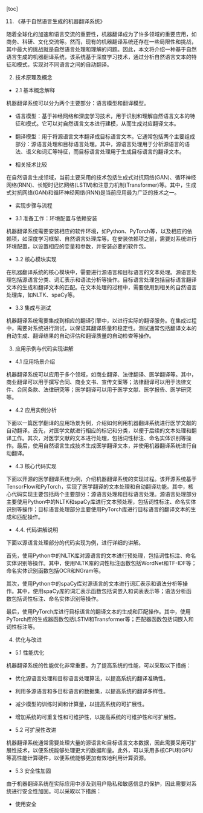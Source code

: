 
[toc]                    
                
                
11. 《基于自然语言生成的机器翻译系统》

随着全球化的加速和语言交流的重要性，机器翻译成为了许多领域的重要应用，如商务、科研、文化交流等。然而，现有的机器翻译系统还存在一些局限性和挑战，其中最大的挑战就是自然语言处理和理解的问题。因此，本文将介绍一种基于自然语言生成的机器翻译系统，该系统基于深度学习技术，通过分析自然语言文本的特征和模式，实现对不同语言之间的自动翻译。

2. 技术原理及概念

- 2.1 基本概念解释

机器翻译系统可以分为两个主要部分：语言模型和翻译模型。

- 语言模型：基于神经网络和深度学习技术，用于识别和理解自然语言文本的特征和模式。它可以对自然语言文本进行建模，从而生成对应翻译文本。
- 翻译模型：用于将源语言文本翻译成目标语言文本。它通常包括两个主要组成部分：源语言处理和目标语言处理。其中，源语言处理用于分析源语言的语法、语义和词汇等特征，而目标语言处理用于生成目标语言的翻译文本。

- 相关技术比较

在自然语言生成领域，当前主要采用的技术包括生成式对抗网络(GAN)、循环神经网络(RNN)、长短时记忆网络(LSTM)和注意力机制(Transformer)等。其中，生成式对抗网络(GAN)和循环神经网络(RNN)是当前应用最为广泛的技术之一。

- 实现步骤与流程

- 3.1 准备工作：环境配置与依赖安装

机器翻译系统需要安装相应的软件环境，如Python、PyTorch等，以及相应的依赖项，如深度学习框架、自然语言处理库等。在安装依赖项之前，需要对系统进行环境配置，以设置相应的变量和参数，并安装必要的软件包。

- 3.2 核心模块实现

在机器翻译系统的核心模块中，需要进行源语言和目标语言的文本处理。源语言处理包括源语言分类、词汇表示和语法分析等操作。目标语言处理包括目标语言翻译文本的生成和翻译文本的匹配。在文本处理的过程中，需要使用到相关的自然语言处理库，如NLTK、spaCy等。

- 3.3 集成与测试

机器翻译系统需要集成到相应的翻译引擎中，以进行实际的翻译服务。在集成过程中，需要对系统进行测试，以保证其翻译质量和稳定性。测试通常包括翻译文本的自动生成、翻译结果的自动评估和翻译质量的自动检查等操作。

3. 应用示例与代码实现讲解

- 4.1 应用场景介绍

机器翻译系统可以应用于多个领域，如商业翻译、法律翻译、医学翻译等。其中，商业翻译可以用于撰写合同、商业文书、宣传文案等；法律翻译可以用于法律文件、合同条款、法律研究等；医学翻译可以用于医学文献、医学报告、医学研究等。

- 4.2 应用实例分析

下面以一篇医学翻译的应用场景为例，介绍如何利用机器翻译系统进行医学文献的自动翻译。首先，对医学文献进行相应的标记和分类，以便于后续的文本处理和翻译工作。其次，对医学文献的文本进行处理，包括词性标注、命名实体识别等操作。最后，使用自然语言生成技术生成医学翻译文本，并使用机器翻译系统进行自动翻译。

- 4.3 核心代码实现

下面以开源的医学翻译系统为例，介绍机器翻译系统的实现过程。该开源系统基于TensorFlow和PyTorch，实现了医学翻译的文本处理和自动翻译功能。其中，核心代码实现主要包括两个主要部分：源语言处理和目标语言处理。源语言处理部分主要使用Python中的NLTK和spaCy库进行文本预处理，包括词性标注、命名实体识别等操作；目标语言处理部分主要使用PyTorch库进行目标语言的翻译文本的生成和匹配操作。

- 4.4. 代码讲解说明

下面以源语言处理部分的代码实现为例，进行详细的讲解。

首先，使用Python中的NLTK库对源语言的文本进行预处理，包括词性标注、命名实体识别等操作。其中，使用NLTK库的词性标注函数包括WordNet和TF-IDF等；命名实体识别函数包括OCR和NGram等。

其次，使用Python中的spaCy库对源语言的文本进行词汇表示和语法分析等操作。其中，使用spaCy库的词汇表示函数包括词嵌入和词表表示等；语法分析函数包括词性标注、命名实体识别等操作。

最后，使用PyTorch库进行目标语言的翻译文本的生成和匹配操作。其中，使用PyTorch库的生成器函数包括LSTM和Transformer等；匹配器函数包括词嵌入和词性标注等。

4. 优化与改进

- 5.1 性能优化

机器翻译系统的性能优化非常重要。为了提高系统的性能，可以采取以下措施：

- 优化源语言处理和目标语言处理算法，以提高系统的翻译准确性。
- 利用多源语言和多目标语言的数据集，以提高系统的翻译多样性。
- 减少模型的训练时间和计算量，以提高系统的可扩展性。
- 增加系统的可重复性和可维护性，以提高系统的可维护性和可扩展性。

- 5.2 可扩展性改进

机器翻译系统通常需要处理大量的源语言和目标语言文本数据，因此需要采用可扩展性技术，以便系统能够处理更大的数据和量。此外，可以采用多核CPU和GPU等高性能计算硬件，以便系统能够更加有效地利用计算资源。

- 5.3 安全性加固

由于机器翻译系统在实际应用中涉及到用户隐私和敏感信息的保护，因此需要对系统进行安全性加固。可以采取以下措施：

- 使用安全

